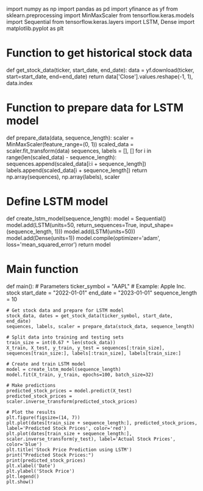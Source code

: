 import numpy as np
import pandas as pd
import yfinance as yf
from sklearn.preprocessing import MinMaxScaler
from tensorflow.keras.models import Sequential
from tensorflow.keras.layers import LSTM, Dense
import matplotlib.pyplot as plt

# Function to get historical stock data
def get_stock_data(ticker, start_date, end_date):
    data = yf.download(ticker, start=start_date, end=end_date)
    return data['Close'].values.reshape(-1, 1), data.index

# Function to prepare data for LSTM model
def prepare_data(data, sequence_length):
    scaler = MinMaxScaler(feature_range=(0, 1))
    scaled_data = scaler.fit_transform(data)
    sequences, labels = [], []
    for i in range(len(scaled_data) - sequence_length):
        sequences.append(scaled_data[i:i + sequence_length])
        labels.append(scaled_data[i + sequence_length])
    return np.array(sequences), np.array(labels), scaler

# Define LSTM model
def create_lstm_model(sequence_length):
    model = Sequential()
    model.add(LSTM(units=50, return_sequences=True, input_shape=(sequence_length, 1)))
    model.add(LSTM(units=50))
    model.add(Dense(units=1))
    model.compile(optimizer='adam', loss='mean_squared_error')
    return model

# Main function
def main():
    # Parameters
    ticker_symbol = "AAPL"  # Example: Apple Inc. stock
    start_date = "2022-01-01"
    end_date = "2023-01-01"
    sequence_length = 10

    # Get stock data and prepare for LSTM model
    stock_data, dates = get_stock_data(ticker_symbol, start_date, end_date)
    sequences, labels, scaler = prepare_data(stock_data, sequence_length)

    # Split data into training and testing sets
    train_size = int(0.67 * len(stock_data))
    X_train, X_test, y_train, y_test = sequences[:train_size], sequences[train_size:], labels[:train_size], labels[train_size:]

    # Create and train LSTM model
    model = create_lstm_model(sequence_length)
    model.fit(X_train, y_train, epochs=100, batch_size=32)

    # Make predictions
    predicted_stock_prices = model.predict(X_test)
    predicted_stock_prices = scaler.inverse_transform(predicted_stock_prices)

    # Plot the results
    plt.figure(figsize=(14, 7))
    plt.plot(dates[train_size + sequence_length:], predicted_stock_prices, label='Predicted Stock Prices', color='red')
    plt.plot(dates[train_size + sequence_length:], scaler.inverse_transform(y_test), label='Actual Stock Prices', color='blue')
    plt.title('Stock Price Prediction using LSTM')
    print("Predicted Stock Prices:")
    print(predicted_stock_prices)
    plt.xlabel('Date')
    plt.ylabel('Stock Price')
    plt.legend()
    plt.show() 
